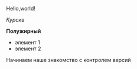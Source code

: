 Hello,world!

*Курсив*

**Полужирный**

* элемент 1
* элемент 2

Начинаем наше знакомство с контролем версий

